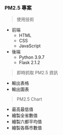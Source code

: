 ### PM2.5 專案

> 使用技術

- 前端
  - HTML
  - CSS
  - JavaScript
- 後端
  - Python 3.9.7
  - Flask 2.1.2

> 即時抓取 PM2.5 資訊

- 輸出表格
- 輸出圖表

> PM2.5 Chart

- 最高最低值
- 繪製全省數值
- 繪製六都平均值
- 繪製各縣市數值
